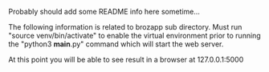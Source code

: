 Probably should add some README info here sometime...

The following information is related to brozapp sub directory.
Must run "source venv/bin/activate"  to enable the virtual environment
prior to running 
the "python3 __main__.py" command which will start the web server.

At this point you will be able to see result in a browser at 127.0.0.1:5000

